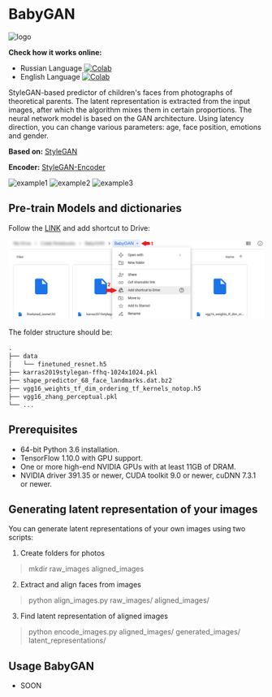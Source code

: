 # BabyGAN

![logo](https://raw.githubusercontent.com/tg-bomze/BabyGAN/master/media/logo.png)

**Check how it works online:**
- Russian Language [![Colab](https://camo.githubusercontent.com/52feade06f2fecbf006889a904d221e6a730c194/68747470733a2f2f636f6c61622e72657365617263682e676f6f676c652e636f6d2f6173736574732f636f6c61622d62616467652e737667)](https://colab.research.google.com/github/tg-bomze/BabyGAN/blob/master/BabyGAN_(RUS).ipynb)
- English Language [![Colab](https://camo.githubusercontent.com/52feade06f2fecbf006889a904d221e6a730c194/68747470733a2f2f636f6c61622e72657365617263682e676f6f676c652e636f6d2f6173736574732f636f6c61622d62616467652e737667)](https://colab.research.google.com/github/tg-bomze/BabyGAN/blob/master/BabyGAN_(ENG).ipynb)

<p>
StyleGAN-based predictor of children's faces from photographs of theoretical parents. The latent representation is extracted from the input images, after which the algorithm mixes them in certain proportions. The neural network model is based on the GAN architecture. Using latency direction, you can change various parameters: age, face position, emotions and gender.
</p>  

**Based on:** [StyleGAN](https://github.com/NVlabs/stylegan)

**Encoder:** [StyleGAN-Encoder](https://github.com/pbaylies/stylegan-encoder)

![example1](https://raw.githubusercontent.com/tg-bomze/BabyGAN/master/media/example1.JPG)
![example2](https://raw.githubusercontent.com/tg-bomze/BabyGAN/master/media/example2.JPG)
![example3](https://raw.githubusercontent.com/tg-bomze/BabyGAN/master/media/example3.JPG)

## Pre-train Models and dictionaries
Follow the [LINK](https://drive.google.com/drive/folders/1xwqqG0HkLe2AiXxjC-XK8OfvMKT1jBlp) and add shortcut to Drive:

![shortcut](media/mount_eng.png)

The folder structure should be:
    
    .
    ├── data                    
    │   └── finetuned_resnet.h5 
    ├── karras2019stylegan-ffhq-1024x1024.pkl
    ├── shape_predictor_68_face_landmarks.dat.bz2
    ├── vgg16_weights_tf_dim_ordering_tf_kernels_notop.h5
    ├── vgg16_zhang_perceptual.pkl
    └── ...

## Prerequisites
* 64-bit Python 3.6 installation.
* TensorFlow 1.10.0 with GPU support.
* One or more high-end NVIDIA GPUs with at least 11GB of DRAM.
* NVIDIA driver 391.35 or newer, CUDA toolkit 9.0 or newer, cuDNN 7.3.1 or newer.

## Generating latent representation of your images
You can generate latent representations of your own images using two scripts:
1) Create folders for photos
> mkdir raw_images aligned_images

2) Extract and align faces from images
> python align_images.py raw_images/ aligned_images/

3) Find latent representation of aligned images
> python encode_images.py aligned_images/ generated_images/ latent_representations/

## Usage BabyGAN
- SOON
